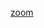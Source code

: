 


[zoom](https://us04web.zoom.us/j/77728672355?pwd=R3pyRzluMkZPZHRCL0FINXYyMDgydz09)
<!-- [люди \| people](https://docs.google.com/spreadsheets/d/1pR2K_PWJXRUg0o1_-WYtp1NSiFk8ZwTpx6TMQYyk4sw)
* [дневник \| meeting notes](https://docs.google.com/document/d/1QQcIDRANClqWJLela_BexcFAbiWT_TvUrfP2rL5ID1A)
* [папка](https://drive.google.com/drive/folders/1Sjy6FSdMWwKBImeT9v2mu0L0IFMuCon8?usp=sharing)
* [таблица с ресурсами \| fieldNLP resources](https://docs.google.com/spreadsheets/d/1k-rggAvzXZyQMvcUl21OThBbXvjK15PIOi7Xd8JlI4I/edit#gid=0)
* [FieldMatters workshop @ COLING2022](https://field-matters.github.io)


[contact us](https://forms.gle/tt6Zj8V1NhbAPkrT7)

### Talks
#### 7 dec 2021
What is Field NLP and Where to Find it in School of Linguistics
[video](https://drive.google.com/file/d/1ryd98Md3c3DEJ12soV2vsVw0tP_riIsB/view?usp=sharing),
[slides](https://docs.google.com/presentation/d/e/2PACX-1vRonyotoToxP6d5Uyb_dmiTXouPyDKPhHVOliml4kYAjk7qU9Jb7E9xpwZExjK0-lUHJioJ0yAvuovQ/pub?start=false&loop=false&delayms=3000)
->
